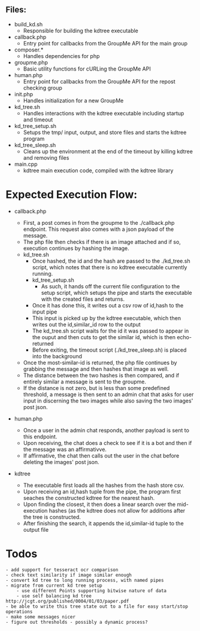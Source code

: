 Files:
------
- build_kd.sh
	- Responsible for building the kdtree executable
- callback.php
	- Entry point for callbacks from the GroupMe API for the main group
- composer.*
	- Handles dependencies for php
- groupme.php
	- Basic utility functions for cURLing the GroupMe API
- human.php
	- Entry point for callbacks from the GroupMe API for the repost checking group
- init.php
	- Handles initialization for a new GroupMe
- kd_tree.sh
	- Handles interactions with the kdtree executable including startup and timeout
- kd_tree_setup.sh
	- Setups the tmp/ input, output, and store files and starts the kdtree program
- kd_tree_sleep.sh
	- Cleans up the environment at the end of the timeout by killing kdtree and removing files
- main.cpp
	- kdtree main execution code, compiled with the kdtree library
 
Expected Execution Flow:
========================
- callback.php
	- First, a post comes in from the groupme to the ./callback.php endpoint. This request also comes with a json payload of the message.
	- The php file then checks if there is an image attached and if so, execution continues by hashing the image.
	- kd_tree.sh
		- Once hashed, the id and the hash are passed to the ./kd_tree.sh script, which notes that there is no kdtree executable currently running.
		- kd_tree_setup.sh
			- As such, it hands off the current file configuration to the setup script, which setups the pipe and starts the executable with the created files and returns.
		- Once it has done this, it writes out a csv row of id,hash to the input pipe
		- This input is picked up by the kdtree executable, which then writes out the id,similar_id row to the output
		- The kd_tree.sh script waits for the id it was passed to appear in the ouput and then cuts to get the similar id, which is then echo-returned
		- Before exiting, the timeout script (./kd_tree_sleep.sh) is placed into the background
	- Once the most-similar-id is returned, the php file continues by grabbing the message and then hashes that image as well.
	- The distance between the two hashes is then compared, and if entirely similar a message is sent to the groupme.
	- If the distance is not zero, but is less than some predefined threshold, a message is then sent to an admin chat that asks for user input in discerning the two images while also saving the two images' post json.
- human.php
	- Once a user in the admin chat responds, another payload is sent to this endpoint.
	- Upon receiving, the chat does a check to see if it is a bot and then if the message was an affirmativve.
	- If affirmative, the chat then calls out the user in the chat before deleting the images' post json.

- kdtree
	- The executable first loads all the hashes from the hash store csv.
	- Upon receiving an id,hash tuple from the pipe, the program first seaches the constructed kdtree for the nearest hash.
	- Upon finding the closest, it then does a linear search over the mid-execution hashes (as the kdtree does not allow for additions after the tree is constructed.
	- After finishing the search, it appends the id,similar-id tuple to the output file

 Todos
 ====
 	- add support for tesseract ocr comparison
	- check text similarity if image similar enough
	- convert kd tree to long running process, with named pipes
	- migrate from current kd tree setup
		- use different Points supporting bitwise nature of data
		- use self balancing kd tree http://jcgt.org/published/0004/01/03/paper.pdf
    - be able to write this tree state out to a file for easy start/stop operations
 	- make some messages nicer
	- figure out thresholds - possibly a dynamic process?
